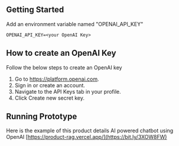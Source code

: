 ## Getting Started

Add an environment variable named "OPENAI_API_KEY"

```
OPENAI_API_KEY=<your OpenAI Key>
```
## How to create an OpenAI Key

Follow the below steps to create an OpenAI key

1. Go to https://platform.openai.com.
2. Sign in or create an account.
3. Navigate to the API Keys tab in your profile.
4. Click Create new secret key.

## Running Prototype 
Here is the example of this product details AI powered chatbot using OpenAI
[https://product-rag.vercel.app/](https://bit.ly/3XOW8FW)
